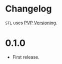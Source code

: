 # Changelog

`STL` uses [PVP Versioning][1].

0.1.0
=====

* First release.

[1]: https://pvp.haskell.org
